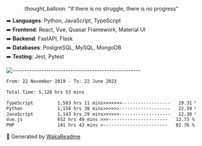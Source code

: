 <p align="center"> 
  :thought_balloon: "If there is no struggle, there is no progress"
</p>

<p align="left">
  ➡️ <strong>Languages</strong>: Python, JavaScript, TypeScript<br>
  ➡️ <strong>Frontend</strong>: React, Vue, Quasar Framework, Material UI<br>
  ➡️ <strong>Backend</strong>: FastAPI, Flask<br>
  ➡️ <strong>Databases</strong>: PostgreSQL, MySQL, MongoDB<br>
  ➡️ <strong>Testing</strong>: Jest, Pytest<br>
</p>

![-----------------------------------------------------](https://raw.githubusercontent.com/andreasbm/readme/master/assets/lines/vintage.png)

<!--START_SECTION:waka-->

```txt
From: 22 November 2019 - To: 22 June 2023

Total Time: 5,128 hrs 53 mins

TypeScript         1,503 hrs 11 mins>>>>>>>------------------   29.31 %
Python             1,158 hrs 38 mins>>>>>>-------------------   22.59 %
JavaScript         1,143 hrs 29 mins>>>>>>-------------------   22.30 %
Vue.js             652 hrs 49 mins >>>----------------------   12.73 %
PHP                141 hrs 43 mins >------------------------   02.76 %
```

<!--END_SECTION:waka-->


🚀 Generated by [WakaReadme](https://github.com/athul/waka-readme)
